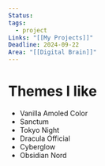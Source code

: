 ```yaml
---
Status: 
tags:
  - project
Links: "[[My Projects]]"
Deadline: 2024-09-22
Area: "[[Digital Brain]]"
---
```



# Themes I like

- Vanilla Amoled Color
- Sanctum
- Tokyo Night
- Dracula Official
- Cyberglow
- Obsidian Nord

